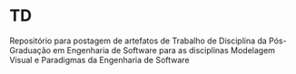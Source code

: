 # TD
Repositório para postagem de artefatos de Trabalho de Disciplina da Pós-Graduação em Engenharia de Software para as disciplinas Modelagem Visual e Paradigmas da Engenharia de Software
 
